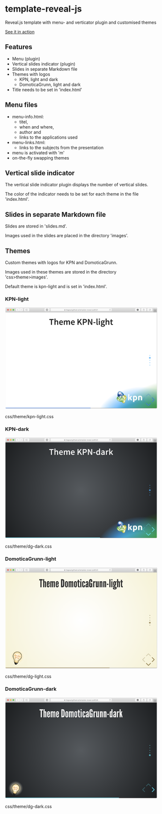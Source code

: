# template-reveal-js
Reveal.js template with menu- and verticator plugin and customised themes

[See it in action](https://tisgoud.github.io/template-reveal-js/)

## Features

- Menu (plugin)
- Vertical slides indicator (plugin)
- Slides in separate Markdown file
- Themes with logos
  - KPN, light and dark
  - DomoticaGrunn, light and dark
- Title needs to be set in 'index.html'

## Menu files

- menu-info.html:
  - titel,
  - when and where,
  - author and
  - links to the applications used
- menu-links.html:
  - links to the subjects from the presentation
- menu is activated with 'm'
- on-the-fly swapping themes

## Vertical slide indicator

The vertical slide indicator plugin displays the number of vertical slides.

The color of the indicator needs to be set for each theme in the file 'index.html'.

## Slides in separate Markdown file

Slides are stored in 'slides.md'.

Images used in the slides are placed in the directory 'images'.

## Themes

Custom themes with logos for KPN and DomoticaGrunn.

Images used in these themes are stored in the directory 'css>theme>images'.

Default theme is kpn-light and is set in 'index.html'.

### KPN-light

![KPN-light](images/KPN-light-small.png)

css/theme/kpn-light.css

### KPN-dark

![KPN-dark](images/KPN-dark-small.png)

css/theme/dg-dark.css

### DomoticaGrunn-light

![DG-light](images/DG-light-small.png)

css/theme/dg-light.css

### DomoticaGrunn-dark

![DG-dark](images/DG-dark-small.png)

css/theme/dg-dark.css